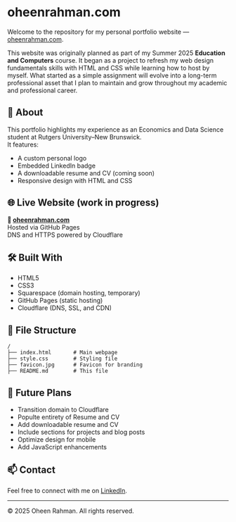 # oheenrahman.com

Welcome to the repository for my personal portfolio website — [oheenrahman.com](https://oheenrahman.com).  

This website was originally planned as part of my Summer 2025 **Education and Computers** course. It began as a project to refresh my web design fundamentals skills with HTML and CSS while learning how to host by myself. What started as a simple assignment will evolve into a long-term professional asset that I plan to maintain and grow throughout my academic and professional career.

## 📌 About

This portfolio highlights my experience as an Economics and Data Science student at Rutgers University–New Brunswick.  
It features:
- A custom personal logo
- Embedded LinkedIn badge
- A downloadable resume and CV (coming soon)
- Responsive design with HTML and CSS

## 🌐 Live Website (work in progress)

**🔗 [oheenrahman.com](https://oheenrahman.com)**  
Hosted via GitHub Pages  
DNS and HTTPS powered by Cloudflare

## 🛠️ Built With

- HTML5  
- CSS3
- Squarespace (domain hosting, temporary)
- GitHub Pages (static hosting)  
- Cloudflare (DNS, SSL, and CDN)

## 📁 File Structure

```
/
├── index.html       # Main webpage
├── style.css        # Styling file
├── favicon.jpg      # Favicon for branding
├── README.md        # This file
```


## 🧠 Future Plans

- Transition domain to Cloudflare
- Populte entirety of Resume and CV
- Add downloadable resume and CV
- Include sections for projects and blog posts
- Optimize design for mobile
- Add JavaScript enhancements

## 📫 Contact

Feel free to connect with me on [LinkedIn](https://www.linkedin.com/in/oheenrahman).

---

© 2025 Oheen Rahman. All rights reserved.
